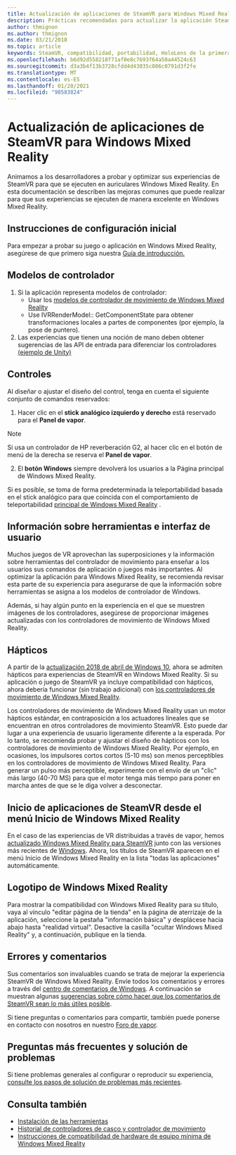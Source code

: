 ```yaml
---
title: Actualización de aplicaciones de SteamVR para Windows Mixed Reality
description: Prácticas recomendadas para actualizar la aplicación SteamVR con el fin de maximizar la compatibilidad con auriculares Windows Mixed Reality.
author: thmignon
ms.author: thmignon
ms.date: 03/21/2018
ms.topic: article
keywords: SteamVR, compatibilidad, portabilidad, HoloLens de la primera generación, auriculares de realidad mixta, auriculares de realidad mixta de Windows, migración, Windows 10, controladores de streaming de movimiento, hápticos
ms.openlocfilehash: b6d92d558218f71af0e8c7693f64a50a44524c63
ms.sourcegitcommit: d3a3b4f13b3728cfdd4d43035c806c0791d3f2fe
ms.translationtype: MT
ms.contentlocale: es-ES
ms.lasthandoff: 01/20/2021
ms.locfileid: "98583824"
---
```

# <a name="updating-steamvr-apps-for-windows-mixed-reality"></a>Actualización de aplicaciones de SteamVR para Windows Mixed Reality

Animamos a los desarrolladores a probar y optimizar sus experiencias de SteamVR para que se ejecuten en auriculares Windows Mixed Reality. En esta documentación se describen las mejoras comunes que puede realizar para que sus experiencias se ejecuten de manera excelente en Windows Mixed Reality.

## <a name="initial-setup-instructions"></a>Instrucciones de configuración inicial

Para empezar a probar su juego o aplicación en Windows Mixed Reality, asegúrese de que primero siga nuestra [Guía de introducción.](/windows/mixed-reality/enthusiast-guide/using-steamvr-with-windows-mixed-reality)

## <a name="controller-models"></a>Modelos de controlador

1. Si la aplicación representa modelos de controlador:
    * Usar los [modelos de controlador de movimiento de Windows Mixed Reality](../../design/motion-controllers.md#rendering-the-motion-controller-model)
    * Use IVRRenderModel:: GetComponentState para obtener transformaciones locales a partes de componentes (por ejemplo, la pose de puntero).
2. Las experiencias que tienen una noción de mano deben obtener sugerencias de las API de entrada para diferenciar los controladores [(ejemplo de Unity)](../unity/motion-controllers-in-unity.md#unity-buttonaxis-mapping-table)

## <a name="controls"></a>Controles

Al diseñar o ajustar el diseño del control, tenga en cuenta el siguiente conjunto de comandos reservados:
1. Hacer clic en el **stick analógico izquierdo y derecho** está reservado para el **Panel de vapor**.

> [!NOTE]
> Si usa un controlador de HP reverberación G2, al hacer clic en el botón de menú de la derecha se reserva el **Panel de vapor**.

2. El **botón Windows** siempre devolverá los usuarios a la Página principal de Windows Mixed Reality.

Si es posible, se toma de forma predeterminada la teleportabilidad basada en el stick analógico para que coincida con el comportamiento de teleportabilidad [principal de Windows Mixed Reality](../../discover/navigating-the-windows-mixed-reality-home.md#getting-around-your-home) .

## <a name="tooltips-and-ui"></a>Información sobre herramientas e interfaz de usuario

Muchos juegos de VR aprovechan las superposiciones y la información sobre herramientas del controlador de movimiento para enseñar a los usuarios sus comandos de aplicación o juegos más importantes. Al optimizar la aplicación para Windows Mixed Reality, se recomienda revisar esta parte de su experiencia para asegurarse de que la información sobre herramientas se asigna a los modelos de controlador de Windows.

Además, si hay algún punto en la experiencia en el que se muestren imágenes de los controladores, asegúrese de proporcionar imágenes actualizadas con los controladores de movimiento de Windows Mixed Reality.

## <a name="haptics"></a>Hápticos

A partir de la [actualización 2018 de abril de Windows 10](/windows/mixed-reality/enthusiast-guide/release-notes-april-2018), ahora se admiten hápticos para experiencias de SteamVR en Windows Mixed Reality. Si su aplicación o juego de SteamVR ya incluye compatibilidad con hápticos, ahora debería funcionar (sin trabajo adicional) con [los controladores de movimiento de Windows Mixed Reality](../../design/motion-controllers.md).

Los controladores de movimiento de Windows Mixed Reality usan un motor hápticos estándar, en contraposición a los actuadores lineales que se encuentran en otros controladores de movimiento SteamVR. Esto puede dar lugar a una experiencia de usuario ligeramente diferente a la esperada. Por lo tanto, se recomienda probar y ajustar el diseño de hápticos con los controladores de movimiento de Windows Mixed Reality. Por ejemplo, en ocasiones, los impulsores cortos cortos (5-10 ms) son menos perceptibles en los controladores de movimiento de Windows Mixed Reality. Para generar un pulso más perceptible, experimente con el envío de un "clic" más largo (40-70 MS) para que el motor tenga más tiempo para poner en marcha antes de que se le diga volver a desconectar.

## <a name="launching-steamvr-apps-from-windows-mixed-reality-start-menu"></a>Inicio de aplicaciones de SteamVR desde el menú Inicio de Windows Mixed Reality

En el caso de las experiencias de VR distribuidas a través de vapor, hemos [actualizado Windows Mixed Reality para SteamVR](https://steamcommunity.com/games/719950/announcements/detail/1687045485866139800) junto con las versiones más recientes de [Windows](https://insider.windows.com). Ahora, los títulos de SteamVR aparecen en el menú Inicio de Windows Mixed Reality en la lista "todas las aplicaciones" automáticamente.

## <a name="windows-mixed-reality-logo"></a>Logotipo de Windows Mixed Reality

Para mostrar la compatibilidad con Windows Mixed Reality para su título, vaya al vínculo "editar página de la tienda" en la página de aterrizaje de la aplicación, seleccione la pestaña "información básica" y desplácese hacia abajo hasta "realidad virtual". Desactive la casilla "ocultar Windows Mixed Reality" y, a continuación, publique en la tienda.

## <a name="bugs-and-feedback"></a>Errores y comentarios

Sus comentarios son invaluables cuando se trata de mejorar la experiencia SteamVR de Windows Mixed Reality. Envíe todos los comentarios y errores a través del [centro de comentarios de Windows](/windows/mixed-reality/enthusiast-guide/filing-feedback). A continuación se muestran algunas [sugerencias sobre cómo hacer que los comentarios de SteamVR sean lo más útiles posible](/windows/mixed-reality/enthusiast-guide/using-steamvr-with-windows-mixed-reality#sharing-feedback-on-steamvr).

Si tiene preguntas o comentarios para compartir, también puede ponerse en contacto con nosotros en nuestro [Foro de vapor](https://steamcommunity.com/app/719950/discussions/).

## <a name="faqs-and-troubleshooting"></a>Preguntas más frecuentes y solución de problemas

Si tiene problemas generales al configurar o reproducir su experiencia, [consulte los pasos de solución de problemas más recientes](/windows/mixed-reality/enthusiast-guide/troubleshooting-windows-mixed-reality#steamvr).

## <a name="see-also"></a>Consulta también

* [Instalación de las herramientas](../install-the-tools.md)
* [Historial de controladores de casco y controlador de movimiento](/windows/mixed-reality/enthusiast-guide/mixed-reality-software)
* [Instrucciones de compatibilidad de hardware de equipo mínima de Windows Mixed Reality](/windows/mixed-reality/enthusiast-guide/windows-mixed-reality-minimum-pc-hardware-compatibility-guidelines)